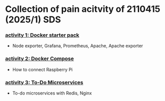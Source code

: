 # Collection of pain acitvity of 2110415 (2025/1) SDS

### [activity 1: Docker starter pack](./activity1-docker/)

- Node exporter, Grafana, Prometheus, Apache, Apache exporter

### [activity 2: Docker Compose](./activity2-compose/)

- How to connect Raspberry Pi

### [activity 3: To-Do Microservices](./activity3-todo/)

- To-do microservices with Redis, Nginx
